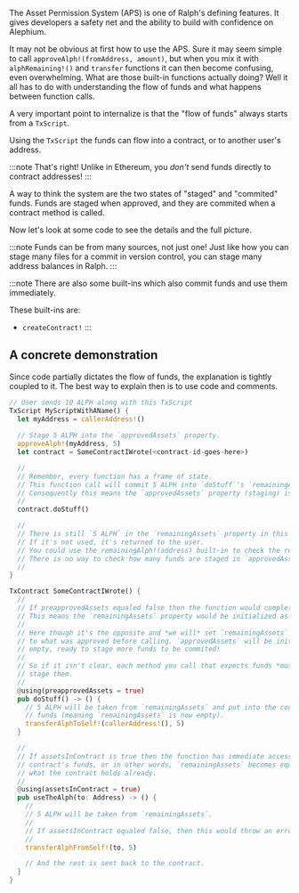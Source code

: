 The Asset Permission System (APS) is one of Ralph's defining features. It gives
developers a safety net and the ability to build with confidence on Alephium.

It may not be obvious at first how to use the APS. Sure it may seem simple to
call `approveAlph!(fromAddress, amount)`, but when you mix it with `alphRemaining!()`
and `transfer` functions it can then become confusing, even overwhelming. What
are those built-in functions actually doing? Well it all has to do with
understanding the flow of funds and what happens between function calls.

A very important point to internalize is that the "flow of funds" always starts
from a `TxScript`.

Using the `TxScript` the funds can flow into a contract, or to another user's
address.

:::note
That's right! Unlike in Ethereum, you *don't* send funds directly to contract
addresses!
:::

A way to think the system are the two states of "staged" and "commited" funds.
Funds are staged when approved, and they are commited when a contract method
is called.

Now let's look at some code to see the details and the full picture.

:::note
Funds can be from many sources, not just one! Just like how you can stage many
files for a commit in version control, you can stage many address balances in
Ralph.
:::

:::note
There are also some built-ins which also commit funds and use them immediately.

These built-ins are:
* `createContract!`
:::


## A concrete demonstration

Since code partially dictates the flow of funds, the explanation is tightly
coupled to it. The best way to explain then is to use code and comments.


```rust
// User sends 10 ALPH along with this TxScript
TxScript MyScriptWithAName() {
  let myAddress = callerAddress!()
  
  // Stage 5 ALPH into the `approvedAssets` property.
  approveAlph!(myAddress, 5)
  let contract = SomeContractIWrote(<contract-id-goes-here>)

  //
  // Remember, every function has a frame of state.
  // This function call will commit 5 ALPH into `doStuff`'s `remainingAssets` property.
  // Consequently this means the `approvedAssets` property (staging) is now empty!
  //
  contract.doStuff()

  //
  // There is still `5 ALPH` in the `remainingAssets` property in this frame to use for anything else.
  // If it's not used, it's returned to the user.
  // You could use the remainingAlph!(address) built-in to check the remaining funds in `remainingAssets`.
  // There is no way to check how many funds are staged in `approvedAssets`.
  //
}

TxContract SomeContractIWrote() {
  //
  // If preapprovedAssets equaled false then the function would completely ignore the approved Alph!
  // This means the `remainingAssets` property would be initialized as empty in this function's frame.
  //
  // Here though it's the opposite and *we will* set `remainingAssets` *of this frame*
  // to what was approved before calling. `approvedAssets` will be initialized as
  // empty, ready to stage more funds to be commited!
  //
  // So if it isn't clear, each method you call that expects funds *must* again
  // stage them.
  //
  @using(preapprovedAssets = true)
  pub doStuff() -> () {
    // 5 ALPH will be taken from `remainingAssets` and put into the contract's
    // funds (meaning `remainingAssets` is now empty).
    transferAlphToSelf!(callerAddress!(), 5)
  }

  //
  // If assetsInContract is true then the function has immediate access to the
  // contract's funds, or in other words, `remainingAssets` becomes equal to
  // what the contract holds already.
  //
  @using(assetsInContract = true)
  pub useTheAlph(to: Address) -> () {
    //
    // 5 ALPH will be taken from `remainingAssets`.
    //
    // If assetsInContract equaled false, then this would throw an error!
    //
    transferAlphFromSelf!(to, 5)

    // And the rest is sent back to the contract.
  }
}
```
